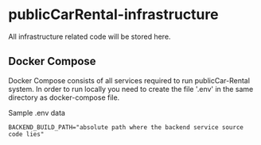 # publicCarRental-infrastructure

All infrastructure related code will be stored here.

## Docker Compose

Docker Compose consists of all services required to run publicCar-Rental system. In order to run locally you need to create
the file '.env' in the same directory as docker-compose file. 

Sample .env data

```
BACKEND_BUILD_PATH="absolute path where the backend service source code lies"
```
